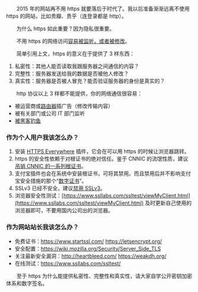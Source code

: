 　　2015 年的网站再不用 https 就要落后于时代了。我以后准备渐渐远离不使用 https 的网站，比如贵瓣、贵乎（连登录都是 http）。

　　为什么 https 如此重要？因为隐私很重要。

　　不用 https 的网络访问[容易被监听，或者被修改](https://cascadingmedia.com/insites/2015/01/https-everywhere.html)。

　　简单引用上文，https 的意义在于提供了 3 样东西：

1. 私密性：其他人能否读取我跟服务器之间通信的内容？
2. 完整性：服务器发送给我的数据是否被他人修改？
3. 真实性：服务器是否被人冒充？能否验证服务器的身份是真实的？

　　http 协议以上 3 样都不能提供，你的网络通信很容易：

* 被运营商或[路由器](http://drops.wooyun.org/tips/6820)插广告（修改传输内容）
* 被有关部门或公司 IT 部门监听
* [被黑客钓鱼](http://fex.baidu.com/blog/2014/04/traffic-hijack-2/)

### 作为个人用户我该怎么办？

1. 安装 [HTTPS Everywhere](https://en.wikipedia.org/wiki/HTTPS_Everywhere) 插件，它会在可以用 https 的时候让浏览器跳转。
2. https 的安全性依赖于对根证书的绝对信任。鉴于 CNNIC 的流氓性质，建议[吊销 CNNIC 的一系列根证书](http://www.williamlong.info/archives/4125.html)。
3. 支付宝插件也会在系统中安装根证书，可将其禁用。而且禁用后并不影响支付宝安全措施的那个“[数字证书](https://110.alipay.com/cert/manage.htm)”。
3. SSLv3 已经不安全，建议[禁用 SSLv3](http://disablessl3.com/)。
4. 浏览器安全性测试：[https://www.ssllabs.com/ssltest/viewMyClient.html](https://www.ssllabs.com/ssltest/viewMyClient.html) 及时更新自己使用的浏览器即可，不要用国内公司出的浏览器。

### 作为网站站长我该怎么办？

* 免费证书：<https://www.startssl.com/> <https://letsencrypt.org/>
* 安全配置：<https://wiki.mozilla.org/Security/Server_Side_TLS>
* 关注最新安全漏洞：<http://heartbleed.com/> <https://weakdh.org/>
* 在线测试：<https://www.ssllabs.com/ssltest/>

　　至于 https 为什么能提供私密性、完整性和真实性，请大家自学公开密钥加密体系和数字签名。
